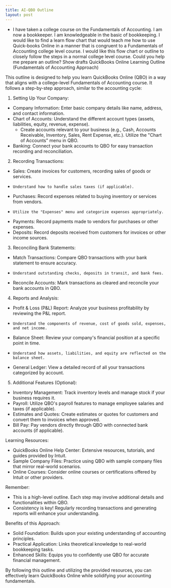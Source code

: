 ```yaml
---
title: AI-QBO Outline
layout: post
---
```


- I have taken a college course on the Fundamentals of Accounting. I am now a bookkeeper. I am knowledgeable in the basic of bookkeeping. I would like to find a learn flow chart that would teach me how to use Quick-books Online in a manner that is congruent to a Fundamentals of Accounting college level course. I would like this flow chart or outline to closely follow the steps in a normal college level course. Could you help me prepare an outline?
Show drafts
QuickBooks Online Learning Outline (Fundamentals of Accounting Approach)

This outline is designed to help you learn QuickBooks Online (QBO) in a way that aligns with a college-level Fundamentals of Accounting course. It follows a step-by-step approach, similar to the accounting cycle:

1. Setting Up Your Company:

- Company Information: Enter basic company details like name, address, and contact information.
- Chart of Accounts: Understand the different account types (assets, liabilities, equity, revenue, expense).
  - Create accounts relevant to your business (e.g., Cash, Accounts Receivable, Inventory, Sales, Rent Expense, etc.). Utilize the "Chart of Accounts" menu in QBO.
- Banking: Connect your bank accounts to QBO for easy transaction recording and reconciliation.

2. Recording Transactions:

- Sales: Create invoices for customers, recording sales of goods or services.
-     Understand how to handle sales taxes (if applicable).
- Purchases: Record expenses related to buying inventory or services from vendors.
-     Utilize the "Expenses" menu and categorize expenses appropriately.
- Payments: Record payments made to vendors for purchases or other expenses.
- Deposits: Record deposits received from customers for invoices or other income sources.

3. Reconciling Bank Statements:

- Match Transactions: Compare QBO transactions with your bank statement to ensure accuracy.
-     Understand outstanding checks, deposits in transit, and bank fees.
- Reconcile Accounts: Mark transactions as cleared and reconcile your bank accounts in QBO.

4. Reports and Analysis:

- Profit & Loss (P&L) Report: Analyze your business profitability by reviewing the P&L report.
-     Understand the components of revenue, cost of goods sold, expenses, and net income.
- Balance Sheet: Review your company's financial position at a specific point in time.
-     Understand how assets, liabilities, and equity are reflected on the balance sheet.
- General Ledger: View a detailed record of all your transactions categorized by account.

5. Additional Features (Optional):

- Inventory Management: Track inventory levels and manage stock if your business requires it.
- Payroll: Utilize QBO's payroll features to manage employee salaries and taxes (if applicable).
- Estimates and Quotes: Create estimates or quotes for customers and convert them to invoices when approved.
- Bill Pay: Pay vendors directly through QBO with connected bank accounts (if applicable).

Learning Resources:

- QuickBooks Online Help Center: Extensive resources, tutorials, and guides provided by Intuit.
- Sample Company Files: Practice using QBO with sample company files that mirror real-world scenarios.
- Online Courses: Consider online courses or certifications offered by Intuit or other providers.

Remember:

- This is a high-level outline. Each step may involve additional details and functionalities within QBO.
- Consistency is key! Regularly recording transactions and generating reports will enhance your understanding.

Benefits of this Approach:

- Solid Foundation: Builds upon your existing understanding of accounting principles.
- Practical Application: Links theoretical knowledge to real-world bookkeeping tasks.
- Enhanced Skills: Equips you to confidently use QBO for accurate financial management.

By following this outline and utilizing the provided resources, you can effectively learn QuickBooks Online while solidifying your accounting fundamentals.



